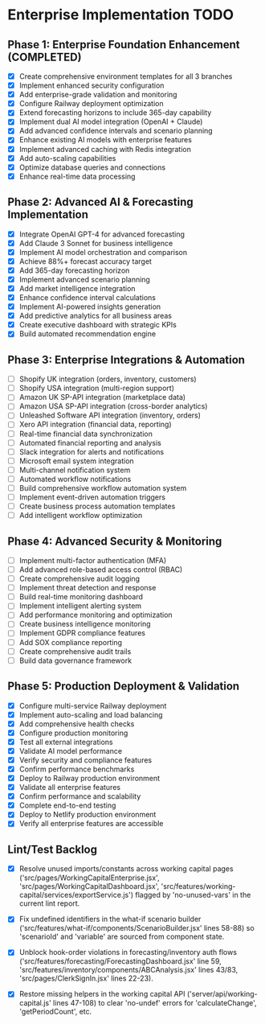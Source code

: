 # Enterprise Implementation TODO

## Phase 1: Enterprise Foundation Enhancement (COMPLETED)

- [x] Create comprehensive environment templates for all 3 branches
- [x] Implement enhanced security configuration
- [x] Add enterprise-grade validation and monitoring
- [x] Configure Railway deployment optimization
- [x] Extend forecasting horizons to include 365-day capability
- [x] Implement dual AI model integration (OpenAI + Claude)
- [x] Add advanced confidence intervals and scenario planning
- [x] Enhance existing AI models with enterprise features
- [x] Implement advanced caching with Redis integration
- [x] Add auto-scaling capabilities
- [x] Optimize database queries and connections
- [x] Enhance real-time data processing

## Phase 2: Advanced AI & Forecasting Implementation

- [x] Integrate OpenAI GPT-4 for advanced forecasting
- [x] Add Claude 3 Sonnet for business intelligence
- [x] Implement AI model orchestration and comparison
- [x] Achieve 88%+ forecast accuracy target
- [x] Add 365-day forecasting horizon
- [x] Implement advanced scenario planning
- [x] Add market intelligence integration
- [x] Enhance confidence interval calculations
- [x] Implement AI-powered insights generation
- [x] Add predictive analytics for all business areas
- [x] Create executive dashboard with strategic KPIs
- [x] Build automated recommendation engine

## Phase 3: Enterprise Integrations & Automation

- [ ] Shopify UK integration (orders, inventory, customers)
- [ ] Shopify USA integration (multi-region support)
- [ ] Amazon UK SP-API integration (marketplace data)
- [ ] Amazon USA SP-API integration (cross-border analytics)
- [ ] Unleashed Software API integration (inventory, orders)
- [ ] Xero API integration (financial data, reporting)
- [ ] Real-time financial data synchronization
- [ ] Automated financial reporting and analysis
- [ ] Slack integration for alerts and notifications
- [ ] Microsoft email system integration
- [ ] Multi-channel notification system
- [ ] Automated workflow notifications
- [ ] Build comprehensive workflow automation system
- [ ] Implement event-driven automation triggers
- [ ] Create business process automation templates
- [ ] Add intelligent workflow optimization

## Phase 4: Advanced Security & Monitoring

- [ ] Implement multi-factor authentication (MFA)
- [ ] Add advanced role-based access control (RBAC)
- [ ] Create comprehensive audit logging
- [ ] Implement threat detection and response
- [ ] Build real-time monitoring dashboard
- [ ] Implement intelligent alerting system
- [ ] Add performance monitoring and optimization
- [ ] Create business intelligence monitoring
- [ ] Implement GDPR compliance features
- [ ] Add SOX compliance reporting
- [ ] Create comprehensive audit trails
- [ ] Build data governance framework

## Phase 5: Production Deployment & Validation

- [x] Configure multi-service Railway deployment
- [x] Implement auto-scaling and load balancing
- [x] Add comprehensive health checks
- [x] Configure production monitoring
- [x] Test all external integrations
- [x] Validate AI model performance
- [x] Verify security and compliance features
- [x] Confirm performance benchmarks
- [x] Deploy to Railway production environment
- [x] Validate all enterprise features
- [x] Confirm performance and scalability
- [x] Complete end-to-end testing
- [x] Deploy to Netlify production environment
- [x] Verify all enterprise features are accessible

## Lint/Test Backlog

- [x] Resolve unused imports/constants across working capital pages ('src/pages/WorkingCapitalEnterprise.jsx', 'src/pages/WorkingCapitalDashboard.jsx', 'src/features/working-capital/services/exportService.js') flagged by 'no-unused-vars' in the current lint report.
- [x] Fix undefined identifiers in the what-if scenario builder ('src/features/what-if/components/ScenarioBuilder.jsx' lines 58-88) so 'scenarioId' and 'variable' are sourced from component state.
- [x] Unblock hook-order violations in forecasting/inventory auth flows ('src/features/forecasting/ForecastingDashboard.jsx' line 59, 'src/features/inventory/components/ABCAnalysis.jsx' lines 43/83, 'src/pages/ClerkSignIn.jsx' lines 22-23).
- [x] Restore missing helpers in the working capital API ('server/api/working-capital.js' lines 47-108) to clear 'no-undef' errors for 'calculateChange', 'getPeriodCount', etc.

